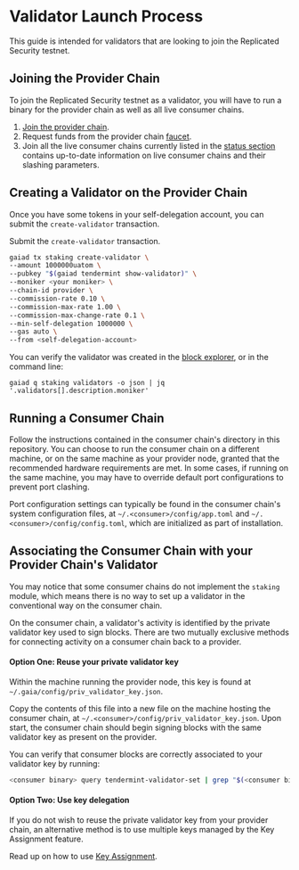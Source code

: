 # Validator Launch Process

This guide is intended for validators that are looking to join the Replicated Security testnet.

## Joining the Provider Chain

To join the Replicated Security testnet as a validator, you will have to run a binary for the provider chain as well as all live consumer chains.

1. [Join the provider chain](https://github.com/cosmos/testnets/tree/master/replicated-security/provider#how-to-join).
1. Request funds from the provider chain [faucet](https://faucet.rs-testnet.polypore.xyz).
1. Join all the live consumer chains currently listed in the [status section](https://github.com/hyphacoop/testnets/tree/split-out-validator-docs/replicated-security#status) contains up-to-date information on live consumer chains and their slashing parameters.

## Creating a Validator on the Provider Chain

Once you have some tokens in your self-delegation account, you can submit the `create-validator` transaction.

Submit the `create-validator` transaction.

```bash
gaiad tx staking create-validator \
--amount 1000000uatom \
--pubkey "$(gaiad tendermint show-validator)" \
--moniker <your moniker> \
--chain-id provider \
--commission-rate 0.10 \
--commission-max-rate 1.00 \
--commission-max-change-rate 0.1 \
--min-self-delegation 1000000 \
--gas auto \
--from <self-delegation-account>
```

You can verify the validator was created in the [block explorer](https://explorer.rs-testnet.polypore.xyz/provider/staking), or in the command line:

```
gaiad q staking validators -o json | jq '.validators[].description.moniker'
```

## Running a Consumer Chain

Follow the instructions contained in the consumer chain's directory in this repository. You can choose to run the consumer chain on a different machine, or on the same machine as your provider
node, granted that the recommended hardware requirements are met. In some cases, if running on the same machine, you may have to override default port configurations to prevent port clashing.

Port configuration settings can typically be found in the consumer chain's system configuration files, at `~/.<consumer>/config/app.toml` and `~/.<consumer>/config/config.toml`, which are
initialized as part of installation.

## Associating the Consumer Chain with your Provider Chain's Validator

You may notice that some consumer chains do not implement the `staking` module, which means there is no way to set up a validator in the conventional way on the consumer chain.

On the consumer chain, a validator's activity is identified by the private validator key used to sign blocks. There are two mutually exclusive methods for connecting activity on a consumer chain back to a provider.

#### Option One: Reuse your private validator key

Within the machine running the provider node, this key is found at `~/.gaia/config/priv_validator_key.json`.

Copy the contents of this file into a new file on the machine hosting the consumer chain, at `~/.<consumer>/config/priv_validator_key.json`. Upon start, the consumer chain should begin signing blocks with the same validator key as present on the provider.

You can verify that consumer blocks are correctly associated to your validator key by running:

```sh
<consumer binary> query tendermint-validator-set | grep "$(<consumer binary> tendermint show-address)"
```

#### Option Two: Use key delegation

If you do not wish to reuse the private validator key from your provider chain, an alternative method is to use multiple keys managed by the Key Assignment feature.

Read up on how to use [Key Assignment](https://github.com/cosmos/interchain-security/blob/main/docs/docs/features/key-assignment.md).
